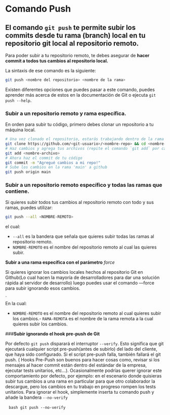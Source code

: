 # Comando Push
## El comando `git push` te permite subir los commits desde tu rama (branch) local en tu repositorio git local al repositorio remoto.

Para poder subir a tu repositorio remoto, te debes asegurar de  **hacer commit a todos tus cambios al repositorio local.**

La sintaxis de ese comando es la siguiente:

```bash
git push <nombre del repositorio> <nombre de la rama>
```

Existen diferentes opciones que puedes pasar a este comando, puedes aprender más acerca de estos en la documentación de Git o ejecuta `git push --help`.

### **Subir a un repositorio remoto y rama específica.**

En orden para subir tu código, primero debes clonar un repositorio a tu máquina local.

```bash
# Una vez clonado el repositorio, estarás trabajando dentro de la rama por defecto (Por defecto es `main`)
git clone https://github.com/<git-usuario>/<nombre-repo> && cd <nombre-repo>
# Haz cambios y agrega tus archivos (repite el comando `git add` por cada archivo, o utiliza `git add .` para agregarlos todos)
git add <nombre-archivo>
# Ahora haz el commit de tu código
git commit -m "Agregué cambios a mi repo!"
# Sube los cambios en la rama 'main' a github
git push origin main
```

### **Subir a un repositorio remoto específico y todas las ramas que contiene.**

Si quieres subir todos tus cambios al repositorio remoto con todo y sus ramas, puedes utilizar:

```bash
git push --all <NOMBRE-REMOTO>
```

el cual:

-   `--all`  es la bandera que señala que quieres subir todas las ramas al repositorio remoto.
-   `NOMBRE-REMOTO`  es el nombre del repositorio remoto al cual las quieres subir.

**Subir a una rama específica con el parámetro** _force_

Si quieres ignorar los cambios locales hechos al repositorio Git en Github(Lo cual hacen la mayoría de desarrolladores para dar una solución rápida al servidor de desarrollo) luego puedes usar el comando —force para subir ignorando esos cambios.

`    
En la cual:

- `NOMBRE-REMOTO`  es el nombre del repositorio remoto al cual quieres subir los cambios.- `RAMA-REMOTA`  es el nombre de la rama remota a la cual quieres subir los cambios.  
  

###**Subir ignorando el hook pre-push de Git** 

Por defecto  `git push`  disparará el interruptor  `--verify`. Esto significa que git ejecutará cualquier script pre-push(antes de subirlo) del lado del cliente, que haya sido configurado. Si el script pre-push falla, también fallará el git push. ( Hooks Pre-Push son buenos para hacer cosas como, revisar si los mensajes al hacer commit están dentro del estándar de la empresa, ejecutar tests unitarios, etc...). Ocasionalmente podrías querer ignorar este comportamiento por defecto, por ejemplo: en el escenario donde quisieras subir tus cambios a una rama en particular para que otro colaborador la descargue, pero los cambios en tu trabajo en progreso rompen los tests unitarios. Para ignorar el hook, simplemente inserta tu comando push y añade la bandera `--no-verify`

` ` ` bash git push --no-verify ` ` `                                                                                                                                                                                                                                                                                                                                                                                                                                                                                                                                                                                                                                                                                                                                                                                                                                                                                                                                                                                                                                                                                                                                                                                                                                                                                                                                                                                                                                                                                                            
